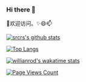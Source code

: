 ### Hi there 👋

<!--
**srcrs/srcrs** is a ✨ _special_ ✨ repository because its `README.md` (this file) appears on your GitHub profile.

Here are some ideas to get you started:

- 🔭 I’m currently working on ...
- 🌱 I’m currently learning ...
- 👯 I’m looking to collaborate on ...
- 🤔 I’m looking for help with ...
- 💬 Ask me about ...
- 📫 How to reach me: ...
- 😄 Pronouns: ...
- ⚡ Fun fact: ...
-->

👯欢迎访问。✨😄📫 

[![srcrs's github stats](https://github-readme-stats-srcrs.vercel.app/api?username=srcrs&show_icons=true&theme=gruvbox)](https://github.com/srcrs)

[![Top Langs](https://github-readme-stats-srcrs.vercel.app/api/top-langs/?username=srcrs&show_icons=true)](https://github.com/srcrs)

[![willianrod's wakatime stats](https://github-readme-stats-srcrs.vercel.app/api/wakatime?username=srcrs)](https://wakatime.com/)

[![Page Views Count](https://badges.toozhao.com/badges/01EKHD0FKMCRYD43BB56C2S40G/green.svg)](https://badges.toozhao.com/badges/01EKHD0FKMCRYD43BB56C2S40G/green.svg "Get your own page views count badge on badges.toozhao.com")
